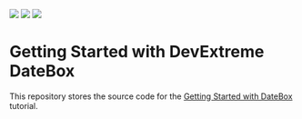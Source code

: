 <!-- default badges list -->
![](https://img.shields.io/endpoint?url=https://codecentral.devexpress.com/api/v1/VersionRange/276858638/20.2.3%2B)
[![](https://img.shields.io/badge/Open_in_DevExpress_Support_Center-FF7200?style=flat-square&logo=DevExpress&logoColor=white)](https://supportcenter.devexpress.com/ticket/details/T952336)
[![](https://img.shields.io/badge/📖_How_to_use_DevExpress_Examples-e9f6fc?style=flat-square)](https://docs.devexpress.com/GeneralInformation/403183)
<!-- default badges end -->
# Getting Started with DevExtreme DateBox

This repository stores the source code for the [Getting Started with DateBox](https://js.devexpress.com/Documentation/Guide/UI_Components/DateBox/Getting_Started_with_DateBox/) tutorial.
